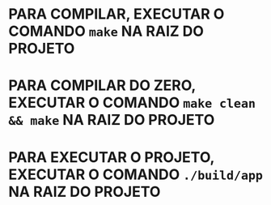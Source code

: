 # PARA COMPILAR, EXECUTAR O COMANDO `make` NA RAIZ DO PROJETO

# PARA COMPILAR DO ZERO, EXECUTAR O COMANDO `make clean && make` NA RAIZ DO PROJETO

# PARA EXECUTAR O PROJETO, EXECUTAR O COMANDO `./build/app` NA RAIZ DO PROJETO